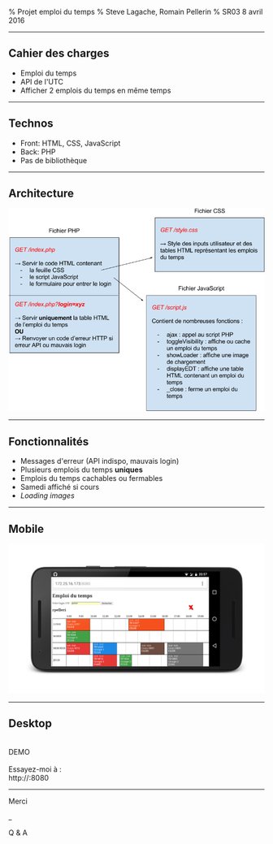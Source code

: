 % Projet emploi du temps
% Steve Lagache, Romain Pellerin
% SR03 8 avril 2016

-------------------------------------------

## Cahier des charges

- Emploi du temps
- API de l'UTC
- Afficher 2 emplois du temps en même temps

-------------------------------------------

## Technos

- Front: HTML, CSS, JavaScript
- Back: PHP
- Pas de bibliothèque

-------------------------------------------

## Architecture

<img src="assets/arch.png" alt="Architecture" class="w80" />

-------------------------------------------

## Fonctionnalités

- Messages d'erreur (API indispo, mauvais login)
- Plusieurs emplois du temps **uniques**
- Emplois du temps cachables ou fermables
- Samedi affiché si cours
- *Loading images*

-------------------------------------------

## Mobile

<img src="assets/mobile_framed.png" alt="Architecture" class="w100" />

-------------------------------------------

## Desktop

<br />
DEMO
<br />
<br />
Essayez-moi à :
<br />
http://<span id="ip"></span>:8080

<script>
    var xmlhttp = new XMLHttpRequest();
    xmlhttp.open("GET","http://127.0.0.1:8080/ip.php",true);
    xmlhttp.onreadystatechange = function () {
        if (xmlhttp.readyState !== XMLHttpRequest.DONE) {
            return;
        }
        if (xmlhttp.status !== 200) {
            return;
        }
        else {
            hostipInfo = xmlhttp.responseText;
            document.querySelector("#ip").innerHTML = hostipInfo;
        }
    };
    xmlhttp.send();
</script>

-------------------------------------------

Merci

_

Q & A
